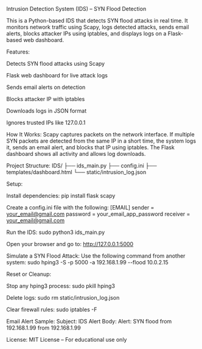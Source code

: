 Intrusion Detection System (IDS) – SYN Flood Detection

This is a Python-based IDS that detects SYN flood attacks in real time. It monitors network traffic using Scapy, logs detected attacks, sends email alerts, blocks attacker IPs using iptables, and displays logs on a Flask-based web dashboard.

Features:

Detects SYN flood attacks using Scapy

Flask web dashboard for live attack logs

Sends email alerts on detection

Blocks attacker IP with iptables

Downloads logs in JSON format

Ignores trusted IPs like 127.0.0.1

How It Works:
Scapy captures packets on the network interface. If multiple SYN packets are detected from the same IP in a short time, the system logs it, sends an email alert, and blocks that IP using iptables. The Flask dashboard shows all activity and allows log downloads.

Project Structure:
IDS/
├── ids_main.py
├── config.ini
├── templates/dashboard.html
└── static/intrusion_log.json

Setup:

Install dependencies: pip install flask scapy

Create a config.ini file with the following:
[EMAIL]
sender = your_email@gmail.com
password = your_email_app_password
receiver = your_email@gmail.com

Run the IDS: sudo python3 ids_main.py

Open your browser and go to: http://127.0.0.1:5000

Simulate a SYN Flood Attack:
Use the following command from another system:
sudo hping3 -S -p 5000 -a 192.168.1.99 --flood 10.0.2.15

Reset or Cleanup:

Stop any hping3 process: sudo pkill hping3

Delete logs: sudo rm static/intrusion_log.json

Clear firewall rules: sudo iptables -F

Email Alert Sample:
Subject: IDS Alert
Body: Alert: SYN flood from 192.168.1.99 from 192.168.1.99

License:
MIT License – For educational use only